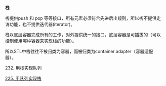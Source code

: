 **栈**

栈提供push 和 pop 等等接口，所有元素必须符合先进后出规则，所以栈不提供走访功能，也不提供迭代器(iterator)。

栈以底层容器完成所有的工作，对外提供统一的接口，底层容器是可插拔的（可以控制使用哪种容器来实现栈的功能）。

所以STL中栈往往不被归类为容器，而被归类为container adapter（容器适配器）。

<a href="232.cpp">232. 用栈实现队列</a>

<a href="225.cpp">225. 用队列实现栈</a>


